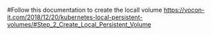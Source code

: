 #Follow this documentation to create the locall volume
https://vocon-it.com/2018/12/20/kubernetes-local-persistent-volumes/#Step_2_Create_Local_Persistent_Volume
